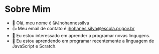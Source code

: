 # Sobre Mim

- 👋 Olá, meu nome é @Jhohannessilva
- 👍 Meu email de contato é jhohanes.silva@escola.pr.gov.br
- 👀 Eu estou interessado em aprender a programar novas lingugens.
- 🌱 Eu estou aprendendo em programar recentemente a linguagem de JavaScript e Scratch.
